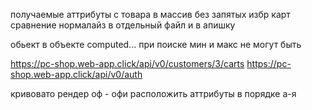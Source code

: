 получаемые аттрибуты с товара в массив без запятых
избр карт сравнение
нормалайз в отдельный файл и в апишку

<!-- при поиске сбрасывать страницу -->
<!-- при цене тоже самое -->
<!-- и при фильтрах -->
<!-- и вообще всегда когда меняется количество страниц -->

обьект в объекте computed...
при поиске
мин и макс не могут быть

https://pc-shop.web-app.click/api/v0/customers/3/carts
https://pc-shop.web-app.click/api/v0/auth

кривовато рендер оф - офи
расположить аттрибуты в порядке а-я
